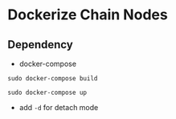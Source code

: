 # Dockerize Chain Nodes

## Dependency 
- docker-compose

`sudo docker-compose build` 

`sudo docker-compose up`
- add `-d`  for detach mode

